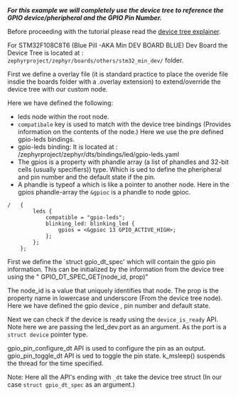 ***For this example we will completely use the device tree to reference the GPIO device/pheripheral and the GPIO Pin Number.***

 Before proceeding with the tutorial please read the [device tree explainer](https://github.com/christo-ebi/ZehyrRTOS_Bascis/blob/main/Docs/DeviceTree.md).

 For STM32F108C8T6 (Blue Pill -AKA Min DEV BOARD BLUE) Dev Board the Device Tree is located at : `zephyrproject/zephyr/boards/others/stm32_min_dev/` folder.

 First we define a overlay file (it is standard practice to place the overide file insdie the boards folder with a .overlay extension) to extend/override the device tree with our custom node.

 Here we have defined the following:
 
- leds node within the root node.
- `compatibale` key is used to match with the device tree bindings (Provides information on the contents of the node.)  Here we use the pre defined gpio-leds bindings.
- gpio-leds binding: It is located at : /zephyrproject/zephyr/dts/bindings/led/gpio-leds.yaml
- The gpios is a property with phandle array (a list of phandles and 32-bit cells (usually specifiers)) type. Which is ued to define the pheripheral and pin number and the default state if the pin.
- A phandle is typeof a which is like a pointer to another node. Here in the gpios phandle-array the `&gpioc` is a phandle to node gpioc.


```
/   {
        leds {
            compatible = "gpio-leds";
            blinking_led: blinking_led {
                gpios = <&gpioc 13 GPIO_ACTIVE_HIGH>;
            };
        };
    };
```

First we define the `struct gpio_dt_spec' which will contain the gpio pin information. This can be initialized by the information from the device tree
using the "	GPIO_DT_SPEC_GET(node_id, prop)"

The node_id is a value that uniquely identifies that node. 
The prop is the property name in lowercase and underscore (From the device tree node). Here we have defined the gpio device , pin number and default state.

Next we can check if the device is ready using the `device_is_ready` API. Note here we are passing the led_dev.port as an argument. As the port is a `struct device` pointer type.

gpio_pin_configure_dt API is used to configure the pin as an output.
gpio_pin_toggle_dt API is ued to toggle the pin state.
k_msleep() suspends the thread for the time specified.

Note: Here all the API's ending with `_dt` take the device tree struct (In our case `struct gpio_dt_spec` as an argument.)

